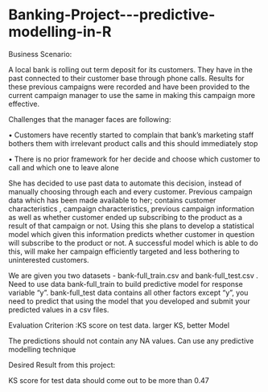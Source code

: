 # Banking-Project---predictive-modelling-in-R

Business Scenario:

A local bank is rolling out term deposit for its customers. They have in the past connected to their customer base through phone calls. Results for these previous campaigns were recorded and have been provided to the current campaign manager to use the same in making this campaign more effective.

Challenges that the manager faces are following:

•  Customers have recently started to complain that bank’s marketing staff bothers them with irrelevant product calls and this should immediately stop

•  There is no prior framework for her decide and choose which customer to call and which one to leave alone

She has decided to use past data to automate this decision, instead of manually choosing through each and every customer. Previous campaign data which has been made available to her; contains customer characteristics , campaign characteristics, previous campaign information as well as whether customer ended up subscribing to the product as a result of that campaign or not. Using this she plans to develop a statistical model which given this information predicts whether customer in question will subscribe to the product or not. A successful model which is able to do this, will make her campaign efficiently targeted and less bothering to uninterested customers.

We are given you two datasets - bank-full_train.csv and bank-full_test.csv . Need to use data bank-full_train to build predictive model for response variable “y”. bank-full_test data contains all other factors except “y”, you need to predict that using the model that you developed and submit your predicted values in a csv files.

Evaluation Criterion :KS score on test data. larger KS, better Model

The predictions should not contain any NA values. Can use any predictive modelling technique


Desired Result from this project:  

KS score for test data should come out to be more than 0.47

